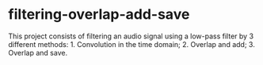 # filtering-overlap-add-save

This project consists of filtering an audio signal using a low-pass filter by 3 different methods: 1. Convolution in the time domain; 2. Overlap and add; 3. Overlap and save.
